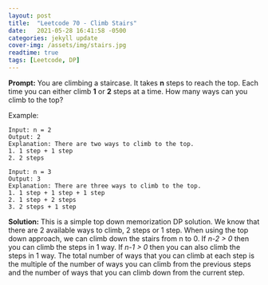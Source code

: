 ```yaml
---
layout: post
title:  "Leetcode 70 - Climb Stairs"
date:   2021-05-28 16:41:58 -0500
categories: jekyll update
cover-img: /assets/img/stairs.jpg
readtime: true
tags: [Leetcode, DP]
---
```

**Prompt:** You are climbing a staircase. It takes **n** steps to reach the top. Each time you can either climb **1** or **2** steps at a time. How many ways can you climb to the top?

Example:
~~~
Input: n = 2
Output: 2
Explanation: There are two ways to climb to the top.
1. 1 step + 1 step
2. 2 steps
~~~
~~~
Input: n = 3
Output: 3
Explanation: There are three ways to climb to the top.
1. 1 step + 1 step + 1 step
2. 1 step + 2 steps
3. 2 steps + 1 step
~~~

**Solution:** This is a simple top down memorization DP solution. We know that there are 2 available ways to climb, 2 steps or 1 step. When using the top down approach, we can climb down the stairs from n to 0. If *n-2 > 0* then you can climb the steps in 1 way. If *n-1 > 0* then you can also climb the steps in 1 way. The total number of ways that you can climb at each step is the multiple of the number of ways you can climb from the previous steps and the number of ways that you can climb down from the current step.



